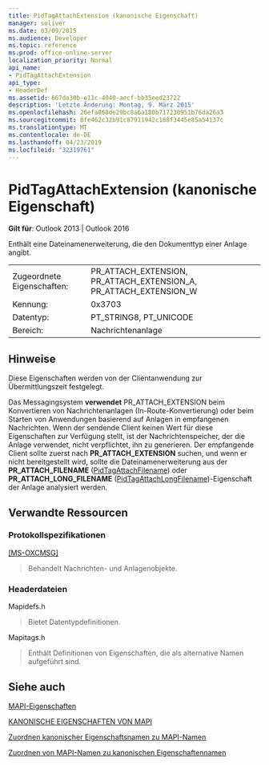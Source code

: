 ```yaml
---
title: PidTagAttachExtension (kanonische Eigenschaft)
manager: soliver
ms.date: 03/09/2015
ms.audience: Developer
ms.topic: reference
ms.prod: office-online-server
localization_priority: Normal
api_name:
- PidTagAttachExtension
api_type:
- HeaderDef
ms.assetid: 667da30b-e11c-4040-aecf-bb35eed23722
description: 'Letzte Änderung: Montag, 9. März 2015'
ms.openlocfilehash: 26efa868de29bc8a6a180b717230951b76da26a3
ms.sourcegitcommit: 8fe462c32b91c87911942c188f3445e85a54137c
ms.translationtype: MT
ms.contentlocale: de-DE
ms.lasthandoff: 04/23/2019
ms.locfileid: "32319761"
---
```

# <a name="pidtagattachextension-canonical-property"></a>PidTagAttachExtension (kanonische Eigenschaft)

  
  
**Gilt für**: Outlook 2013 | Outlook 2016 
  
Enthält eine Dateinamenerweiterung, die den Dokumenttyp einer Anlage angibt. 
  
|||
|:-----|:-----|
|Zugeordnete Eigenschaften:  <br/> |PR_ATTACH_EXTENSION, PR_ATTACH_EXTENSION_A, PR_ATTACH_EXTENSION_W  <br/> |
|Kennung:  <br/> |0x3703  <br/> |
|Datentyp:  <br/> |PT_STRING8, PT_UNICODE  <br/> |
|Bereich:  <br/> |Nachrichtenanlage  <br/> |
   
## <a name="remarks"></a>Hinweise

Diese Eigenschaften werden von der Clientanwendung zur Übermittlungszeit festgelegt. 
  
Das Messagingsystem **verwendet** PR_ATTACH_EXTENSION beim Konvertieren von Nachrichtenanlagen (In-Route-Konvertierung) oder beim Starten von Anwendungen basierend auf Anlagen in empfangenen Nachrichten. Wenn der sendende Client keinen Wert für diese Eigenschaften zur Verfügung stellt, ist der Nachrichtenspeicher, der die Anlage verwendet, nicht verpflichtet, ihn zu generieren. Der empfangende Client sollte zuerst nach **PR_ATTACH_EXTENSION** suchen, und wenn er nicht bereitgestellt wird, sollte die Dateinamenerweiterung aus der **PR_ATTACH_FILENAME** ([PidTagAttachFilename](pidtagattachfilename-canonical-property.md)) oder **PR_ATTACH_LONG_FILENAME** ([PidTagAttachLongFilename](pidtagattachlongfilename-canonical-property.md))-Eigenschaft der Anlage analysiert werden. 
  
## <a name="related-resources"></a>Verwandte Ressourcen

### <a name="protocol-specifications"></a>Protokollspezifikationen

[[MS-OXCMSG]](https://msdn.microsoft.com/library/7fd7ec40-deec-4c06-9493-1bc06b349682%28Office.15%29.aspx)
  
> Behandelt Nachrichten- und Anlagenobjekte.
    
### <a name="header-files"></a>Headerdateien

Mapidefs.h
  
> Bietet Datentypdefinitionen.
    
Mapitags.h
  
> Enthält Definitionen von Eigenschaften, die als alternative Namen aufgeführt sind.
    
## <a name="see-also"></a>Siehe auch



[MAPI-Eigenschaften](mapi-properties.md)
  
[KANONISCHE EIGENSCHAFTEN VON MAPI](mapi-canonical-properties.md)
  
[Zuordnen kanonischer Eigenschaftsnamen zu MAPI-Namen](mapping-canonical-property-names-to-mapi-names.md)
  
[Zuordnen von MAPI-Namen zu kanonischen Eigenschaftennamen](mapping-mapi-names-to-canonical-property-names.md)

